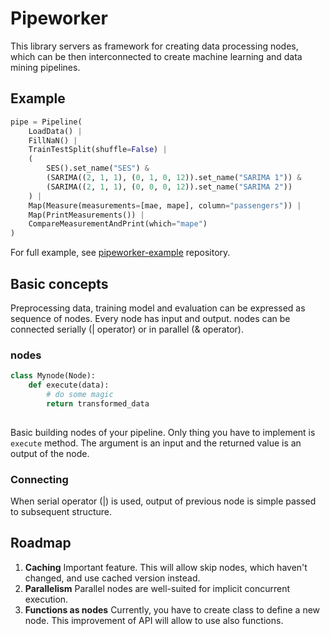 # Pipeworker

This library servers as framework for creating data processing nodes, which can be then interconnected to create machine learning and data mining pipelines.

## Example

```python
pipe = Pipeline(
    LoadData() |
    FillNaN() |
    TrainTestSplit(shuffle=False) |
    (
        SES().set_name("SES") &
        (SARIMA((2, 1, 1), (0, 1, 0, 12)).set_name("SARIMA 1")) &
        (SARIMA((2, 1, 1), (0, 0, 0, 12)).set_name("SARIMA 2"))
    ) |
    Map(Measure(measurements=[mae, mape], column="passengers")) |
    Map(PrintMeasurements()) |
    CompareMeasurementAndPrint(which="mape")
)
```

For full example, see [pipeworker-example](https://github.com/sitnarf/pipeworker-example) repository.  

## Basic concepts

Preprocessing data, training model and evaluation can be expressed as sequence of nodes. Every node has input and output. nodes can be connected serially (| operator) or in parallel (& operator). 

### nodes

```python
class Mynode(Node):
    def execute(data):
        # do some magic
        return transformed_data
		
```

Basic building nodes of your pipeline. Only thing you have to implement is `execute` method. The argument is an input and the returned value is an output of the node.

### Connecting

When serial operator (|) is used, output of previous node is simple passed to subsequent structure. 

## Roadmap

1. **Caching**
   Important feature. This will allow skip nodes, which haven't changed, and use cached version instead.
2. **Parallelism**
   Parallel nodes are well-suited for implicit concurrent execution.
3. **Functions as nodes**
   Currently, you have to create class to define a new node. This improvement of API will allow to use also functions. 
